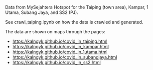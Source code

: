 

Data from MySejahtera Hotspot for the Taiping (town area), Kampar, 1 Utama, Subang Jaya, and SS2 (PJ).

See crawl_taiping.ipynb on how the data is crawled and generated.

The data are shown on maps through the pages:

- https://kalngyk.github.io/covid_in_taiping.html
- https://kalngyk.github.io/covid_in_kampar.html
- https://kalngyk.github.io/covid_in_1utama.html
- https://kalngyk.github.io/covid_in_subangjaya.html
- https://kalngyk.github.io/covid_in_ss2.html
